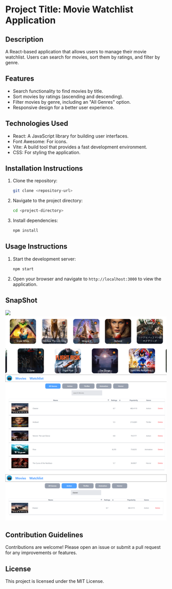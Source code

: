 # Project Title: Movie Watchlist Application

## Description
A React-based application that allows users to manage their movie watchlist. Users can search for movies, sort them by ratings, and filter by genre.

## Features
- Search functionality to find movies by title.
- Sort movies by ratings (ascending and descending).
- Filter movies by genre, including an "All Genres" option.
- Responsive design for a better user experience.

## Technologies Used
- React: A JavaScript library for building user interfaces.
- Font Awesome: For icons.
- Vite: A build tool that provides a fast development environment.
- CSS: For styling the application.

## Installation Instructions
1. Clone the repository:
   ```bash
   git clone <repository-url>
   ```
2. Navigate to the project directory:
   ```bash
   cd <project-directory>
   ```
3. Install dependencies:
   ```bash
   npm install
   ```

## Usage Instructions
1. Start the development server:
   ```bash
   npm start
   ```
2. Open your browser and navigate to `http://localhost:3000` to view the application.

## SnapShot 
<img src="https://github.com/poojaapatil2117/imdb-clone-React-Tailwind-Api/blob/main/imdb-clone/SnapShot/HomeMovies.png?raw=true">

<img src="https://github.com/poojaapatil2117/imdb-clone-React-Tailwind-Api/blob/main/imdb-clone/SnapShot/CrossedMoviesAddedInWatchlist.png?raw=true">

<img src="https://github.com/poojaapatil2117/imdb-clone-React-Tailwind-Api/blob/main/imdb-clone/SnapShot/Watchlist.png?raw=true">

<img src="https://github.com/poojaapatil2117/imdb-clone-React-Tailwind-Api/blob/main/imdb-clone/SnapShot/FilterMovies.png?raw=true">

## Contribution Guidelines
Contributions are welcome! Please open an issue or submit a pull request for any improvements or features.

## License
This project is licensed under the MIT License.
